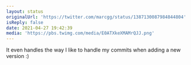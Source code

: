 ```yaml
---
layout: status
originalUrl: 'https://twitter.com/marcgg/status/1387130087984844804'
isReply: false
date: 2021-04-27 19:42:39
media: 'https://pbs.twimg.com/media/E0ATXkeXMAMrQJJ.png'
---
```


It even handles the way I like to handle my commits when adding a new version :) 
